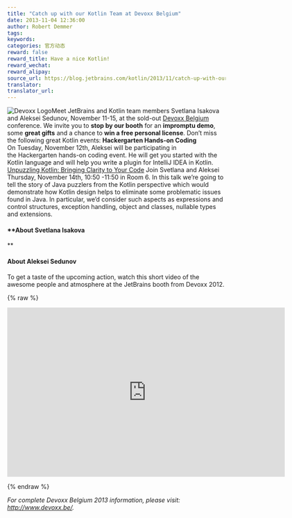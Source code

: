 ```yaml
---
title: "Catch up with our Kotlin Team at Devoxx Belgium"
date: 2013-11-04 12:36:00
author: Robert Demmer
tags:
keywords:
categories: 官方动态
reward: false
reward_title: Have a nice Kotlin!
reward_wechat:
reward_alipay:
source_url: https://blog.jetbrains.com/kotlin/2013/11/catch-up-with-our-kotlin-team-at-devoxx-belgium/
translator:
translator_url:
---
```


<img alt="Devoxx Logo" class="alignright size-full wp-image-1359" data-recalc-dims="1" src="https://i2.wp.com/blog.jetbrains.com/kotlin/files/2013/11/devoxx_logo.jpg?resize=183%2C75&amp;ssl=1"/>Meet JetBrains and Kotlin team members Svetlana Isakova and Aleksei Sedunov, November 11-15, at the sold-out [Devoxx Belgium](http://www.devoxx.be/#/) conference. We invite you to **stop by our booth** for an **impromptu demo**, some **great gifts** and a chance to **win a free personal license**.
Don’t miss the following great Kotlin events:
**Hackergarten Hands-on Coding**
On Tuesday, November 12th, Aleksei will be participating in the Hackergarten hands-on coding event. He will get you started with the Kotlin language and will help you write a plugin for IntelliJ IDEA in Kotlin. [Unpuzzling Kotlin: Bringing Clarity to Your Code](http://www.devoxx.be/dv13-svetlana-isakova.html?presId=3575) Join Svetlana and Aleksei Thursday, November 14th, 10:50 -11:50 in Room 6. In this talk we’re going to tell the story of Java puzzlers from the Kotlin perspective which would demonstrate how Kotlin design helps to eliminate some problematic issues found in Java. In particular, we’d consider such aspects as expressions and control structures, exception handling, object and classes, nullable types and extensions.
#### **About Svetlana Isakova<a href="http://www.devoxx.be/dv13-svetlana-isakova.html?presId=3575"><br/>
</a>**

#### **About Aleksei Sedunov**

To get a taste of the upcoming action, watch this short video of the awesome people and atmosphere at the JetBrains booth from Devoxx 2012.

{% raw %}
<p><span class="embed-youtube" style="text-align:center; display: block;"><iframe allowfullscreen="true" class="youtube-player" height="390" src="https://www.youtube.com/embed/1PyBhozpQvw?version=3&amp;rel=1&amp;fs=1&amp;autohide=2&amp;showsearch=0&amp;showinfo=1&amp;iv_load_policy=1&amp;wmode=transparent" style="border:0;" type="text/html" width="640"></iframe></span></p>
{% endraw %}

<em>For complete Devoxx Belgium 2013 information, please visit: <a href="http://www.devoxx.be/" target="_blank" title="Devoxx Belgium 2013">http://www.devoxx.be/</a>.</em>
